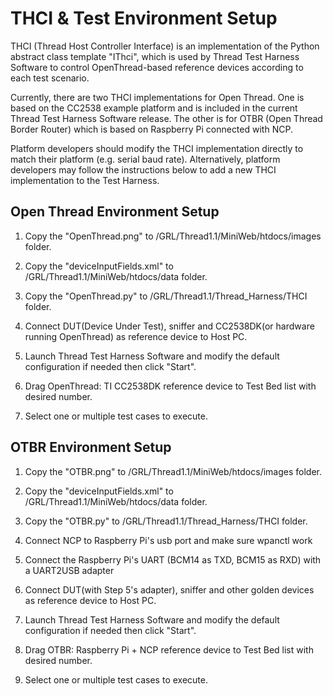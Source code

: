 THCI & Test Environment Setup
=============================

THCI (Thread Host Controller Interface) is an implementation of the Python abstract class template "IThci",
which is used by Thread Test Harness Software to control OpenThread-based reference devices according to each test
scenario.

Currently, there are two THCI implementations for Open Thread. One is based on the CC2538 example platform and is 
included in the current Thread Test Harness Software release. The other is for OTBR (Open Thread Border Router) which 
is based on Raspberry Pi connected with NCP.   

Platform developers should modify the THCI implementation directly to match their platform (e.g. serial baud rate).
Alternatively, platform developers may follow the instructions below to add a new THCI implementation to the Test
Harness.

## Open Thread Environment Setup ##

1. Copy the "OpenThread.png" to /GRL/Thread1.1/MiniWeb/htdocs/images folder.

2. Copy the "deviceInputFields.xml" to /GRL/Thread1.1/MiniWeb/htdocs/data folder.

3. Copy the "OpenThread.py" to /GRL/Thread1.1/Thread_Harness/THCI folder.

4. Connect DUT(Device Under Test), sniffer and CC2538DK(or hardware running OpenThread) as reference device to Host PC.

5. Launch Thread Test Harness Software and modify the default configuration if needed then click "Start".

6. Drag OpenThread: TI CC2538DK reference device to Test Bed list with desired number.

7. Select one or multiple test cases to execute.


## OTBR Environment Setup ##

1. Copy the "OTBR.png" to /GRL/Thread1.1/MiniWeb/htdocs/images folder.

2. Copy the "deviceInputFields.xml" to /GRL/Thread1.1/MiniWeb/htdocs/data folder.

3. Copy the "OTBR.py" to /GRL/Thread1.1/Thread_Harness/THCI folder.

4. Connect NCP to Raspberry Pi's usb port and make sure wpanctl work

5. Connect the Raspberry Pi's UART (BCM14 as TXD, BCM15 as RXD) with a UART2USB adapter 

6. Connect DUT(with Step 5's adapter), sniffer and other golden devices as reference device to Host PC.

7. Launch Thread Test Harness Software and modify the default configuration if needed then click "Start".

8. Drag OTBR: Raspberry Pi + NCP reference device to Test Bed list with desired number.

9. Select one or multiple test cases to execute.
